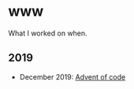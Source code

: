 # www

What I worked on when.

## 2019

* December 2019: [Advent of code](https://github.com/mwpb/adventOfCode2019)
